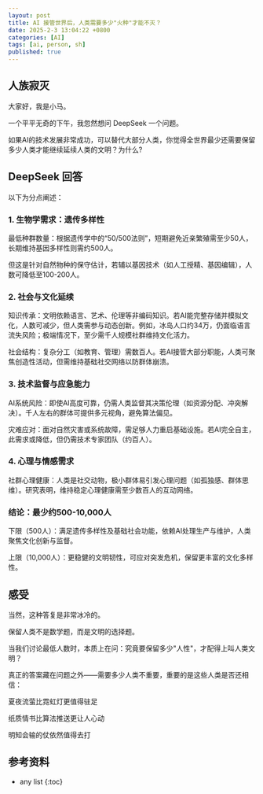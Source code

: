 ```yaml
---
layout: post
title: AI 接管世界后，人类需要多少"火种"才能不灭？
date: 2025-2-3 13:04:22 +0800
categories: [AI]
tags: [ai, person, sh]
published: true
---
```


## 人族寂灭

大家好，我是小马。

一个平平无奇的下午，我忽然想问 DeepSeek 一个问题。

如果AI的技术发展非常成功，可以替代大部分人类，你觉得全世界最少还需要保留多少人类才能继续延续人类的文明？为什么?

## DeepSeek 回答

以下为分点阐述：

### 1. 生物学需求：遗传多样性

最低种群数量：根据遗传学中的“50/500法则”，短期避免近亲繁殖需至少50人，长期维持基因多样性则需约500人。

但这是针对自然物种的保守估计，若辅以基因技术（如人工授精、基因编辑），人数可降低至100-200人。

### 2. 社会与文化延续

知识传承：文明依赖语言、艺术、伦理等非编码知识。若AI能完整存储并模拟文化，人数可减少，但人类需参与动态创新。例如，冰岛人口约34万，仍面临语言流失风险；极端情况下，至少需千人规模社群维持文化活力。

社会结构：复杂分工（如教育、管理）需数百人。若AI接管大部分职能，人类可聚焦创造性活动，但需维持基础社交网络以防群体崩溃。

### 3. 技术监督与应急能力

AI系统风险：即使AI高度可靠，仍需人类监督其决策伦理（如资源分配、冲突解决）。千人左右的群体可提供多元视角，避免算法偏见。

灾难应对：面对自然灾害或系统故障，需足够人力重启基础设施。若AI完全自主，此需求或降低，但仍需技术专家团队（约百人）。

### 4. 心理与情感需求

社群心理健康：人类是社交动物，极小群体易引发心理问题（如孤独感、群体思维）。研究表明，维持稳定心理健康需至少数百人的互动网络。

### 结论：最少约500-10,000人

下限（500人）：满足遗传多样性及基础社会功能，依赖AI处理生产与维护，人类聚焦文化创新与监督。

上限（10,000人）：更稳健的文明韧性，可应对突发危机，保留更丰富的文化多样性。

## 感受

当然，这种答复是非常冰冷的。

保留人类不是数学题，而是文明的选择题。 

当我们讨论最低人数时，本质上在问：究竟要保留多少"人性"，才配得上叫人类文明？

真正的答案藏在问题之外——需要多少人类不重要，重要的是这些人类是否还相信：

夏夜流萤比霓虹灯更值得驻足

纸质情书比算法推送更让人心动

明知会输的仗依然值得去打

## 参考资料


* any list
{:toc}